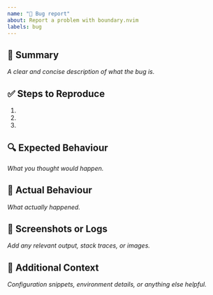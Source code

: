 ```yaml
---
name: "🐞 Bug report"
about: Report a problem with boundary.nvim
labels: bug
---
```


## 🐛 Summary

_A clear and concise description of what the bug is._

## ✅ Steps to Reproduce

1.
2.
3.

## 🔍 Expected Behaviour

_What you thought would happen._

## 🚨 Actual Behaviour

_What actually happened._

## 📸 Screenshots or Logs

_Add any relevant output, stack traces, or images._

## 🧩 Additional Context

_Configuration snippets, environment details, or anything else helpful._
